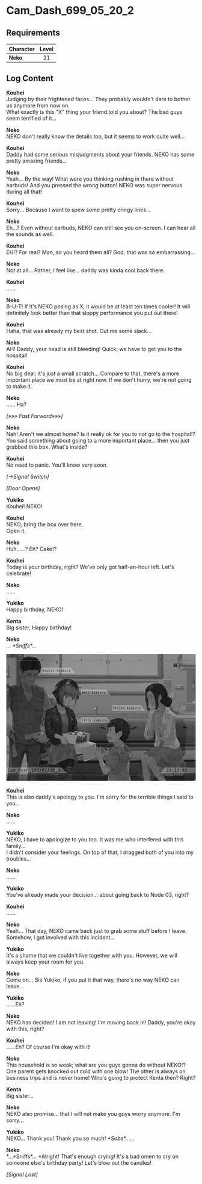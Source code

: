 # Cam_Dash_699_05_20_2
## Requirements
|Character|Level|
|---------|:---:|
|**Neko** | 21  |

## Log Content
**Kouhei**<br>
Judging by their frightened faces... They probably wouldn't dare to bother us anymore from now on.<br>
What exactly is this "X" thing your friend told you about? The bad guys seem terrified of it...

**Neko**<br>
NEKO don't really know the details too, but it seems to work quite well...

**Kouhei**<br>
Daddy had some serious misjudgments about your friends. NEKO has some pretty amazing friends...

**Neko**<br>
Yeah... By the way! What were you thinking rushing in there without earbuds! And you pressed the wrong button! NEKO was super nervous during all that!

**Kouhei**<br>
Sorry... Because I want to spew some pretty cringy lines...

**Neko**<br>
Eh...? Even without earbuds, NEKO can still see you on\-screen. I can hear all the sounds as well.

**Kouhei**<br>
EH!? For real? Man, so you heard them all? God, that was so embarrassing...

**Neko**<br>
Not at all... Rather, I feel like... daddy was kinda cool back there.

**Kouhei**<br>
......

**Neko**<br>
B\-U\-T! If it's NEKO posing as X, it would be at least ten times cooler! It will definitely look better than that sloppy performance you put out there!

**Kouhei**<br>
Haha, that was already my best shot. Cut me some slack...

**Neko**<br>
AH! Daddy, your head is still bleeding! Quick, we have to get you to the hospital!

**Kouhei**<br>
No big deal; it's just a small scratch... Compare to that, there's a more important place we must be at right now. If we don't hurry, we're not going to make it.

**Neko**<br>
...... Ha?

*[»»» Fast Forward»»»]*

**Neko**<br>
Nah! Aren't we almost home? Is it really ok for you to not go to the hospital!?<br>
You said something about going to a more important place... then you just grabbed this box. What's inside?

**Kouhei**<br>
No need to panic. You'll know very soon.

*[→Signal Switch]*

*\[Door Opens\]*

**Yukiko**<br>
Kouhei! NEKO!

**Kouhei**<br>
NEKO, bring the box over here.<br>
Open it.

**Neko**<br>
Huh......? Eh? Cake!?

**Kouhei**<br>
Today is your birthday, right? We've only got half\-an\-hour left. Let's celebrate!

**Neko**<br>
......

**Yukiko**<br>
Happy birthday, NEKO!

**Kenta**<br>
Big sister, Happy birthday!

**Neko**<br>
*... \*Sniffs\*...*

![naos2601.png](./attachments/naos2601.png)

**Kouhei**<br>
This is also daddy's apology to you. I'm sorry for the terrible things I said to you...

**Neko**<br>
......

**Yukiko**<br>
NEKO, I have to apologize to you too. It was me who interfered with this family... <br>
I didn't consider your feelings. On top of that, I dragged both of you into my troubles...

**Neko**<br>
......

**Yukiko**<br>
You've already made your decision... about going back to Node 03, right?

**Kouhei**<br>
......

**Neko**<br>
Yeah... That day, NEKO came back just to grab some stuff before I leave. Somehow, I got involved with this incident...

**Yukiko**<br>
It's a shame that we couldn't live together with you. However, we will always keep your room for you.

**Neko**<br>
Come on... Sis Yukiko, if you put it that way, there's no way NEKO can leave...

**Yukiko**<br>
......Eh?

**Neko**<br>
NEKO has decided! I am not leaving! I'm moving back in! Daddy, you're okay with this, right?

**Kouhei**<br>
......Eh? Of course I'm okay with it!

**Neko**<br>
This household is so weak; what are you guys gonna do without NEKO!?<br>
One parent gets knocked out cold with one blow! The other is always on business trips and is never home! Who's going to protect Kenta then? Right?

**Kenta**<br>
Big sister...

**Neko**<br>
NEKO also promise... that I will not make you guys worry anymore. I'm sorry...

**Yukiko**<br>
NEKO... Thank you! Thank you so much! *\*Sobs\*......*

**Neko**<br>
*...\*Sniffs\*... *Alright! That's enough crying! It's a bad omen to cry on someone else's birthday party! Let's blow out the candles!

*[Signal Lost]*